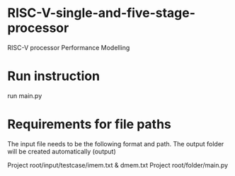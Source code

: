 # RISC-V-single-and-five-stage-processor
RISC-V processor Performance Modelling

# Run instruction
run main.py

# Requirements for file paths
The input file needs to be the following format and path.
The output folder will be created automatically (output)

Project root/input/testcase/imem.txt & dmem.txt
Project root/folder/main.py 

